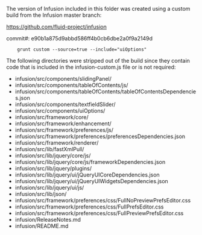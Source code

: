 The version of Infusion included in this folder was created using a custom build from the Infusion master branch:

https://github.com/fluid-project/infusion

commit#: e90b1a875d9abbd586ff4b0cb6dbe2a0f9a2149d

```
    grunt custom --source=true --include="uiOptions"
```

The following directories were stripped out of the build since they contain code that is included in the infusion-custom.js file or is not required:

* infusion/src/components/slidingPanel/
* infusion/src/components/tableOfContents/js/
* infusion/src/components/tableOfContents/tableOfContentsDependencies.json
* infusion/src/components/textfieldSlider/
* infusion/src/components/uiOptions/
* infusion/src/framework/core/
* infusion/src/framework/enhancement/
* infusion/src/framework/preferences/js/
* infusion/src/framework/preferences/preferencesDependencies.json
* infusion/src/framework/renderer/
* infusion/src/lib/fastXmlPull/
* infusion/src/lib/jquery/core/js/
* infusion/src/lib/jquery/core/js/frameworkDependencies.json
* infusion/src/lib/jquery/plugins/
* infusion/src/lib/jquery/ui/jQueryUICoreDependencies.json
* infusion/src/lib/jquery/ui/jQueryUIWidgetsDependencies.json
* infusion/src/lib/jquery/ui/js/
* infusion/src/lib/json/
* infusion/src/framework/preferences/css/FullNoPreviewPrefsEditor.css
* infusion/src/framework/preferences/css/FullPrefsEditor.css
* infusion/src/framework/preferences/css/FullPreviewPrefsEditor.css
* infusion/ReleaseNotes.md
* infusion/README.md


